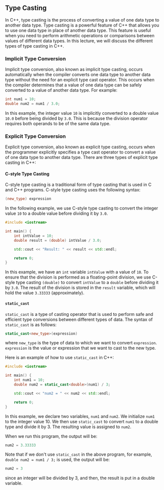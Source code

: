
## Type Casting
In C++, type casting is the process of converting a value of one data type to another data type. Type casting is a powerful feature of C++ that allows you to use one data type in place of another data type. This feature is useful when you need to perform arithmetic operations or comparisons between values of different data types. In this lecture, we will discuss the different types of type casting in C++.

### Implicit Type Conversion
Implicit type conversion, also known as implicit type casting, occurs automatically when the compiler converts one data type to another data type without the need for an explicit type cast operator. This occurs when the compiler determines that a value of one data type can be safely converted to a value of another data type. For example:
```cpp
int num1 = 10;
double num2 = num1 / 3.0;
```
In this example, the integer value `10` is implicitly converted to a double value `10.0` before being divided by `3.0`. This is because the division operator requires both operands to be of the same data type.

### Explicit Type Conversion
Explicit type conversion, also known as explicit type casting, occurs when the programmer explicitly specifies a type cast operator to convert a value of one data type to another data type. There are three types of explicit type casting in C++:

#### C-style Type Casting
C-style type casting is a traditional form of type casting that is used in C and C++ programs. C-style type casting uses the following syntax:
```cpp
(new_type) expression
```
In the following example, we use C-style type casting to convert the integer value `10` to a double value before dividing it by `3.0`.
```cpp
#include <iostream>

int main() {
    int intValue = 10;
    double result = (double) intValue / 3.0;

    std::cout << "Result: " << result << std::endl;

    return 0;
}
```

In this example, we have an `int` variable `intValue` with a value of `10`. To ensure that the division is performed as a floating-point division, we use C-style type casting `(double)` to convert `intValue` to a `double` before dividing it by `3.0`. The result of the division is stored in the `result` variable, which will hold the value `3.33333` (approximately).

#### `static_cast`
`static_cast` is a type of casting operator that is used to perform safe and efficient type conversions between different types of data. The syntax of `static_cast` is as follows:
```cpp
static_cast<new_type>(expression)
```
where `new_type` is the type of data to which we want to convert `expression`. `expression` is the value or expression that we want to cast to the new type.

Here is an example of how to use `static_cast` in C++:
```cpp
#include <iostream>

int main() {
    int num1 = 10;
    double num2 = static_cast<double>(num1) / 3;

    std::cout << "num2 = " << num2 << std::endl;

    return 0;
}
```
In this example, we declare two variables, `num1` and `num2`. We initialize `num1` to the integer value 10. We then use `static_cast` to convert `num1` to a double type and divide it by 3. The resulting value is assigned to `num2`.

When we run this program, the output will be:
```cpp
num2 = 3.33333
```
Note that if we don't use `static_cast` in the above program, for example, `double num2 = num1 / 3;` is used, the output will be:
```cpp
num2 = 3
```
since an integer will be divided by 3, and then, the result is put in a double variable.

